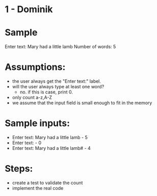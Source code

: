 # 1 - Dominik

# Sample
Enter text: Mary had a little lamb
Number of words: 5


# Assumptions:
- the user always get the "Enter text:" label.
- will the user always type at least one word? 
    - no. if this is case, print 0.
- only count a-z,A-Z
- we assume that the input field is small enough to fit in the memory

# Sample inputs:
- Enter text: Mary had a little lamb - 5
- Enter text:  - 0
- Enter text: Mary had a little lamb# - 4

# Steps:
- create a test to validate the count
- implement the real code
